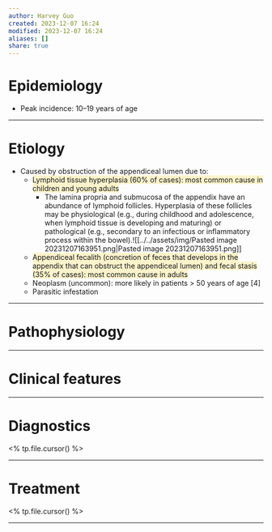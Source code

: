 ```yaml
---
author: Harvey Guo
created: 2023-12-07 16:24
modified: 2023-12-07 16:24
aliases: []
share: true
---
```


# Epidemiology
- Peak incidence: 10–19 years of age

---
# Etiology
- Caused by obstruction of the appendiceal lumen due to:
	- <span style="background:rgba(240, 200, 0, 0.2)">Lymphoid tissue hyperplasia (60% of cases): most common cause in children and young adults</span> 
		- The lamina propria and submucosa of the appendix have an abundance of lymphoid follicles. Hyperplasia of these follicles may be physiological (e.g., during childhood and adolescence, when lymphoid tissue is developing and maturing) or pathological (e.g., secondary to an infectious or inflammatory process within the bowel).![[../../assets/img/Pasted image 20231207163951.png|Pasted image 20231207163951.png]]
	- <span style="background:rgba(240, 200, 0, 0.2)">Appendiceal fecalith (concretion of feces that develops in the appendix that can obstruct the appendiceal lumen) and fecal stasis (35% of cases): most common cause in adults</span>
	- Neoplasm (uncommon): more likely in patients > 50 years of age  [4]
	- Parasitic infestation

---
# Pathophysiology


---
# Clinical features


---
# Diagnostics
<% tp.file.cursor() %>

---
# Treatment
<% tp.file.cursor() %>

---
